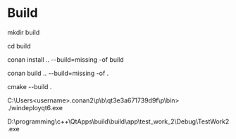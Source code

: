 # Build

mkdir build

cd build

conan install .. --build=missing -of build

conan build .. --build=missing -of .

cmake --build .

C:\Users\<username>\.conan2\p\b\qt3e3a671739d9f\p\bin> ./windeployqt6.exe 

D:\programming\c++\QtApps\build\build\app\test_work_2\Debug\TestWork2.exe 

